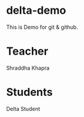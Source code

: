 # delta-demo
This is Demo for git &amp; github.

# Teacher
Shraddha Khapra

# Students
Delta Student